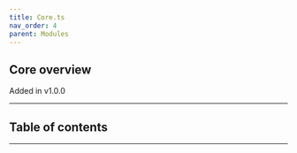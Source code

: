 ```yaml
---
title: Core.ts
nav_order: 4
parent: Modules
---
```


## Core overview

Added in v1.0.0

---

<h2 class="text-delta">Table of contents</h2>

---
